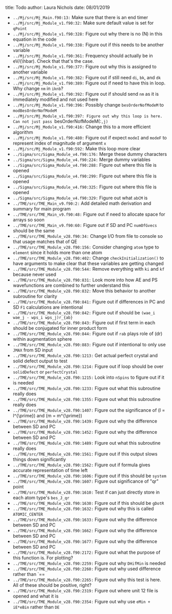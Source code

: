 title: Todo
author: Laura Nichols
date: 08/01/2019

* `../Mj/src/Mj_Main.f90:13:` Make sure that there is an end timer
* `../Mj/src/Mj_Module_v1.f90:32:` Make sure default value is set for `qPoint` 
* `../Mj/src/Mj_Module_v1.f90:328:` Figure out why there is no \(N\) in this equation in the code 
* `../Mj/src/Mj_Module_v1.f90:338:` Figure out if this needs to be another variable 
* `../Mj/src/Mj_Module_v1.f90:361:` Frequency should actually be in eV/\(\hbar\). Check that that's the case. 
* `../Mj/src/Mj_Module_v1.f90:377:` Figure out why this is assigned to another variable 
* `../Mj/src/Mj_Module_v1.f90:382:` Figure out if still need `di`, `bk`, and `dk` 
* `../Mj/src/Mj_Module_v1.f90:389:` Figure out if need to have this in loop. Why change `nm` in `iknb`? 
* `../Mj/src/Mj_Module_v1.f90:392:` Figure out if should send `nm` as it is immediately modified and not used here 
* `../Mj/src/Mj_Module_v1.f90:396:` Possibly change `besOrderNofModeM` to `modBesOrderNofModeM` 
* `../Mj/src/Mj_Module_v1.f90:397: Figure out why this loop is here. Can not just pass `besOrderNofModeM(:`,j)` 
* `../Mj/src/Mj_Module_v1.f90:416:` Change this to a more efficient algorithm 
* `../Mj/src/Mj_Module_v1.f90:480:` Figure out if expect `modeI` and `modeF` to represent index of magnitude of argument `x` 
* `../Mj/src/Mj_Module_v1.f90:592:` Make this loop more clear 
* `../Sigma/src/Sigma_Module_v4.f90:176:` Merge these dummy characters
* `../Sigma/src/Sigma_Module_v4.f90:224:` Merge dummy variables
* `../Sigma/src/Sigma_Module_v4.f90:288:` Figure out where this file is opened
* `../Sigma/src/Sigma_Module_v4.f90:299:` Figure out where this file is opened
* `../Sigma/src/Sigma_Module_v4.f90:325:` Figure out where this file is opened
* `../Sigma/src/Sigma_Module_v4.f90:329:` Figure out what `abCM` is
* `../TME/src/TME_Main_v9.f90:2:` Add detailed math derivation and summary for main program
* `../TME/src/TME_Main_v9.f90:48:` Figure out if need to allocate space for arrays so soon
* `../TME/src/TME_Main_v9.f90:60:` Figure out if SD and PC `numOfGvecs` should be the same
* `../TME/src/TME_Module_v28.f90:34:` Change I/O from file to console so that usage matches that of QE
* `../TME/src/TME_Module_v28.f90:156:` Consider changing `atom` type to `element` since it holds more than one atom
* `../TME/src/TME_Module_v28.f90:402:` Change `checkInitialization()` to have arguments to make clear that these variables are getting changed
* `../TME/src/TME_Module_v28.f90:544:` Remove everything with `ki` and `kf` because never used
* `../TME/src/TME_Module_v28.f90:831:` Look more into how AE and PS wavefunctions are combined to further understand this
* `../TME/src/TME_Module_v28.f90:832:` Move this behavior to another subroutine for clarity
* `../TME/src/TME_Module_v28.f90:841:` Figure out if differences in PC and SD `F1` calculations are intentional
* `../TME/src/TME_Module_v28.f90:842:` Figure out if should be `(wae_i wae_j - wps_i wps_j)r_{ab}`
* `../TME/src/TME_Module_v28.f90:843:` Figure out if first term in each should be conjugated for inner product form
* `../TME/src/TME_Module_v28.f90:844:` Figure out if `rab` plays role of \(dr\) within augmentation sphere
* `../TME/src/TME_Module_v28.f90:883:` Figure out if intentional to only use `JMAX` from SD input
* `../TME/src/TME_Module_v28.f90:1213:` Get actual perfect crystal and solid defect output to test
* `../TME/src/TME_Module_v28.f90:1214:` Figure out if loop should be over `solidDefect` or `perfectCrystal`
* `../TME/src/TME_Module_v28.f90:1215:` Look into `nSpins` to figure out if it is needed
* `../TME/src/TME_Module_v28.f90:1233:` Figure out what this subroutine really does
* `../TME/src/TME_Module_v28.f90:1355:` Figure out what this subroutine really does
* `../TME/src/TME_Module_v28.f90:1407:` Figure out the significance of \(l = l^{\prime}\) and \(m = m^{\prime}\)
* `../TME/src/TME_Module_v28.f90:1439:` Figure out why the difference between SD and PC
* `../TME/src/TME_Module_v28.f90:1452:` Figure out why the difference between SD and PC
* `../TME/src/TME_Module_v28.f90:1489:` Figure out what this subroutine really does
* `../TME/src/TME_Module_v28.f90:1561:` Figure out if this output slows things down significantly
* `../TME/src/TME_Module_v28.f90:1562:` Figure out if formula gives accurate representation of time left
* `../TME/src/TME_Module_v28.f90:1606:` Figure out if this should be `system`
* `../TME/src/TME_Module_v28.f90:1607:` Figure out significance of "qr" point
* `../TME/src/TME_Module_v28.f90:1610:` Test if can just directly store in each atom type's `bes_J_qr`
* `../TME/src/TME_Module_v28.f90:1630:` Figure out if this should be `gDotR`
* `../TME/src/TME_Module_v28.f90:1632:` Figure out why this is called `ATOMIC_CENTER`
* `../TME/src/TME_Module_v28.f90:1633:` Figure out why the difference between SD and PC
* `../TME/src/TME_Module_v28.f90:1662:` Figure out why the difference between SD and PC
* `../TME/src/TME_Module_v28.f90:1677:` Figure out why the difference between SD and PC
* `../TME/src/TME_Module_v28.f90:2172:` Figure out what the purpose of this function is. For plotting?
* `../TME/src/TME_Module_v28.f90:2259:` Figure out why `DHifMin` is needed
* `../TME/src/TME_Module_v28.f90:2260:` Figure out why used difference rather than `==
* `../TME/src/TME_Module_v28.f90:2265:` Figure out why this test is here. All of these should be positive, right?
* `../TME/src/TME_Module_v28.f90:2319:` Figure out where unit 12 file is opened and what it is
* `../TME/src/TME_Module_v28.f90:2354:` Figure out why use `eMin + iE*eBin` rather than `DE`
